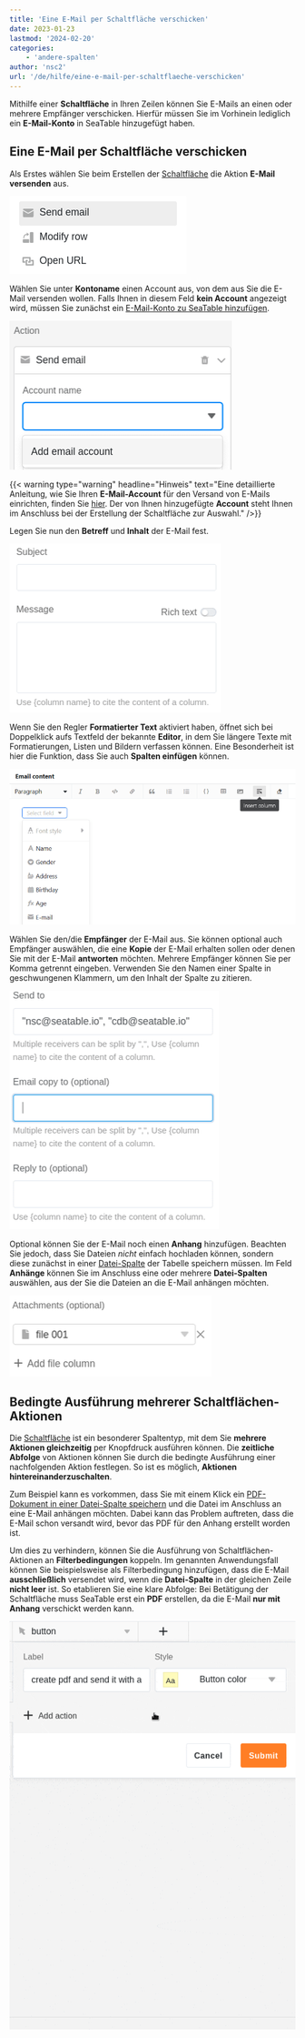 ```yaml
---
title: 'Eine E-Mail per Schaltfläche verschicken'
date: 2023-01-23
lastmod: '2024-02-20'
categories:
    - 'andere-spalten'
author: 'nsc2'
url: '/de/hilfe/eine-e-mail-per-schaltflaeche-verschicken'
---
```


Mithilfe einer **Schaltfläche** in Ihren Zeilen können Sie E-Mails an einen oder mehrere Empfänger verschicken. Hierfür müssen Sie im Vorhinein lediglich ein **E-Mail-Konto** in SeaTable hinzugefügt haben.

## Eine E-Mail per Schaltfläche verschicken

Als Erstes wählen Sie beim Erstellen der [Schaltfläche](https://seatable.io/docs/andere-spalten/die-schaltflaeche/) die Aktion **E-Mail versenden** aus.

![Auswahl der Aktion "E-Mail versenden"](images/send-email-action.png)

Wählen Sie unter **Kontoname** einen Account aus, von dem aus Sie die E-Mail versenden wollen. Falls Ihnen in diesem Feld **kein Account** angezeigt wird, müssen Sie zunächst ein [E-Mail-Konto zu SeaTable hinzufügen](https://seatable.io/docs/arbeiten-mit-bases/einrichtung-eines-e-mail-kontos-in-einer-base/).

![Falls Ihnen kein E-Mail-Account angezeigt wird, müssen Sie zunächst ein Email-Konto zu SeaTable hinzufügen](images/add-email-account.png)

{{< warning  type="warning" headline="Hinweis"  text="Eine detaillierte Anleitung, wie Sie Ihren **E-Mail-Account** für den Versand von E-Mails einrichten, finden Sie [hier](\"https://seatable.io/docs/arbeiten-mit-bases/einrichtung-eines-e-mail-kontos-in-einer-base/\"). Der von Ihnen hinzugefügte **Account** steht Ihnen im Anschluss bei der Erstellung der Schaltfläche zur Auswahl." />}}

Legen Sie nun den **Betreff** und **Inhalt** der E-Mail fest.

![Legen Sie Betreff und Inhalt der E-Mail fest](images/subject-and-message.png)

Wenn Sie den Regler **Formatierter Text** aktiviert haben, öffnet sich bei Doppelklick aufs Textfeld der bekannte **Editor**, in dem Sie längere Texte mit Formatierungen, Listen und Bildern verfassen können. Eine Besonderheit ist hier die Funktion, dass Sie auch **Spalten einfügen** können.

![Spalten in E-Mail-Texte einfügen](images/Spalten-in-E-Mail-Texte-einfuegen.png)

Wählen Sie den/die **Empfänger** der E-Mail aus. Sie können optional auch Empfänger auswählen, die eine **Kopie** der E-Mail erhalten sollen oder denen Sie mit der E-Mail **antworten** möchten. Mehrere Empfänger können Sie per Komma getrennt eingeben. Verwenden Sie den Namen einer Spalte in geschwungenen Klammern, um den Inhalt der Spalte zu zitieren.

![Legen Sie den/die Empfänger der E-Mail fest. Sie können optional auch noch Empfänger auswählen, die eine Kopie der E-Mail erhalten sollen oder denen Sie mit der E-Mail antworten möchten.](images/send-to-copy-to-reply-to.png)

Optional können Sie der E-Mail noch einen **Anhang** hinzufügen. Beachten Sie jedoch, dass Sie Dateien _nicht_ einfach hochladen können, sondern diese zunächst in einer [Datei-Spalte](https://seatable.io/docs/datei-und-bildanhaenge/die-datei-spalte/) der Tabelle speichern müssen. Im Feld **Anhänge** können Sie im Anschluss eine oder mehrere **Datei-Spalten** auswählen, aus der Sie die Dateien an die E-Mail anhängen möchten.

![Dateien, die Sie in einer Dateispalte Ihrer Tabelle hinzugefügt haben, können Sie als Anhang der E-Mail nutzen](images/file-001.png)

## Bedingte Ausführung mehrerer Schaltflächen-Aktionen

Die [Schaltfläche](https://seatable.io/docs/andere-spalten/die-schaltflaeche/) ist ein besonderer Spaltentyp, mit dem Sie **mehrere Aktionen gleichzeitig** per Knopfdruck ausführen können. Die **zeitliche Abfolge** von Aktionen können Sie durch die bedingte Ausführung einer nachfolgenden Aktion festlegen. So ist es möglich, **Aktionen hintereinanderzuschalten**.

Zum Beispiel kann es vorkommen, dass Sie mit einem Klick ein [PDF-Dokument in einer Datei-Spalte speichern](https://seatable.io/docs/andere-spalten/ein-pdf-dokument-per-schaltflaeche-in-einer-spalte-speichern/) und die Datei im Anschluss an eine E-Mail anhängen möchten. Dabei kann das Problem auftreten, dass die E-Mail schon versandt wird, bevor das PDF für den Anhang erstellt worden ist.

Um dies zu verhindern, können Sie die Ausführung von Schaltflächen-Aktionen an **Filterbedingungen** koppeln. Im genannten Anwendungsfall können Sie beispielsweise als Filterbedingung hinzufügen, dass die E-Mail **ausschließlich** versendet wird, wenn die **Datei-Spalte** in der gleichen Zeile **nicht leer** ist. So etablieren Sie eine klare Abfolge: Bei Betätigung der Schaltfläche muss SeaTable erst ein **PDF** erstellen, da die E-Mail **nur mit Anhang** verschickt werden kann.

![](images/send-email-via-button-with-conditions-1.gif)
